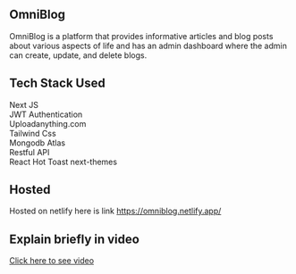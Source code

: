 ## OmniBlog

OmniBlog is a platform that provides informative articles and blog posts about various aspects of life and has an admin dashboard where the admin can create, update, and delete blogs.
## Tech Stack Used 

Next JS  
JWT Authentication  
Uploadanything.com  
Tailwind Css   
Mongodb Atlas  
Restful API   
React Hot Toast
next-themes
## Hosted
Hosted on netlify here is link
https://omniblog.netlify.app/

## Explain briefly in video
[Click here to see video](https://www.linkedin.com/posts/saif-rehman-professional_omniblog-is-a-web-platform-that-offers-informative-activity-7185257908681465856-8Dor?utm_source=share&utm_medium=member_desktop)




